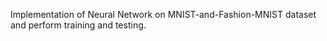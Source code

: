 Implementation of Neural Network on MNIST-and-Fashion-MNIST dataset and perform training and testing. 
